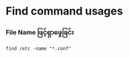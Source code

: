# Find command usages

### File Name ဖြင့်ရှာဖွေခြင်း <a href="#file-name-pa-ng-ya-pa-kh-ng" id="file-name-pa-ng-ya-pa-kh-ng"></a>

```
find /etc -name "*.conf"    
```

